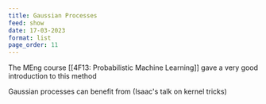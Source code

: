 ```yaml
---
title: Gaussian Processes
feed: show
date: 17-03-2023
format: list
page_order: 11
---
```



The MEng course [[4F13: Probabilistic Machine Learning]] gave a very good introduction to this method

Gaussian processes can benefit from (Isaac's talk on kernel tricks)